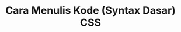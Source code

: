 ---
slug: cara-menulis-kode-css
title: Cara Menulis Kode (Syntax Dasar) CSS
description: Cara Menulis Kode (Syntax Dasar) CSS
type: course
course: belajar-css-dasar
publishedAt: 2026-01-03 10:00:00 +0700
---